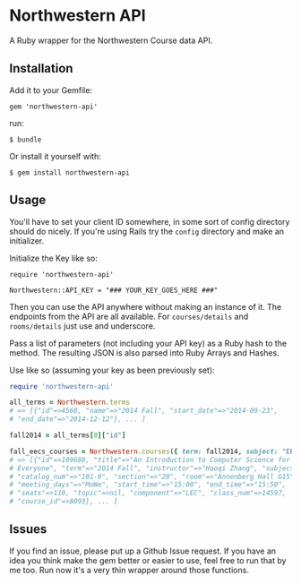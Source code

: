 # Northwestern API

A Ruby wrapper for the Northwestern Course data API.

## Installation

Add it to your Gemfile:

    gem 'northwestern-api'

run:

    $ bundle

Or install it yourself with:

    $ gem install northwestern-api

## Usage

You'll have to set your client ID somewhere, in some sort of config directory
should do nicely.  If you're using Rails try the `config` directory and make an
initializer.

Initialize the Key like so:

```
require 'northwestern-api'

Northwestern::API_KEY = "### YOUR_KEY_GOES_HERE ###"
```

Then you can use the API anywhere without making an instance of it. The
endpoints from the API are all available.  For `courses/details` and
`rooms/details` just use and underscore.

Pass a list of parameters (not including your API key) as a Ruby hash to the
method.  The resulting JSON is also parsed into Ruby Arrays and Hashes.

Use like so (assuming your key as been previously set):

```ruby
require 'northwestern-api'

all_terms = Northwestern.terms
# => [{"id"=>4560, "name"=>"2014 Fall", "start_date"=>"2014-09-23",
# "end_date"=>"2014-12-12"}, ... ]

fall2014 = all_terms[0]["id"]

fall_eecs_courses = Northwestern.courses({ term: fall2014, subject: "EECS" })
# => [{"id"=>109680, "title"=>"An Introduction to Computer Science for
# Everyone", "term"=>"2014 Fall", "instructor"=>"Haoqi Zhang", "subject"=>"EECS",
# "catalog_num"=>"101-0", "section"=>"20", "room"=>"Annenberg Hall G15",
# "meeting_days"=>"MoWe", "start_time"=>"15:00", "end_time"=>"15:50",
# "seats"=>110, "topic"=>nil, "component"=>"LEC", "class_num"=>14597,
# "course_id"=>8093}, ... ]
```

## Issues

If you find an issue, please put up a Github Issue request.  If you have an idea
you think make the gem better or easier to use, feel free to run that by me too.
Run now it's a very thin wrapper around those functions.
